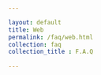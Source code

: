 ```yaml
---

layout: default
title: Web
permalink: /faq/web.html
collection: faq
collection_title : F.A.Q
  
---
```

